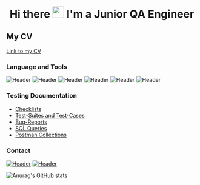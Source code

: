 <div align="center">
<h1>
  Hi there
  <img src="https://media.giphy.com/media/hvRJCLFzcasrR4ia7z/giphy.gif" width="30px"/>
  I'm a Junior QA Engineer
</h1>
</div>


## My CV 
[Link to my CV](https://drive.google.com/file/d/1yQ7rz9AxkRPc5-hRWNO0jeyQGheBNqpF/view?usp=sharing)

### Language and Tools

![Header](https://img.shields.io/badge/Jira-090909?style=for-the-badge&logo=jira&logoColor=136be1)
![Header](https://img.shields.io/badge/Postman-090909?style=for-the-badge&logo=postman&logoColor=f76935)
![Header](https://img.shields.io/badge/Github-090909?style=for-the-badge&logo=github&logoColor=8cc4d7)
![Header](https://img.shields.io/badge/SQL-090909?style=for-the-badge&logo=mysql&logoColor=00618a)
![Header](https://img.shields.io/badge/DevTools-090909?style=for-the-badge&logo=googlechrome&logoColor=2674f2)
![Header](https://img.shields.io/badge/Python-090909?style=for-the-badge&logo=Python&logoColor=00618a)

### Testing Documentation

- [Checklists]()
- [Test-Suites and Test-Cases]()
- [Bug-Reports]()
- [SQL Queries]()
- [Postman Collections]()

### Contact 

[![Header](https://img.shields.io/badge/Telegram-090909?style=for-the-badge&logo=telegram&logoColor=31a5db)](https://t.me/IS_Fenix)
[![Header](https://img.shields.io/badge/gmail-090909?style=for-the-badge&logo=gmail&logoColor=31a5db)](mailto:iisadykov13@gmail.com)

![Anurag's GitHub stats](https://github-readme-stats.vercel.app/api?username=IlnazSadykov&show_icons=true&theme=radical)

